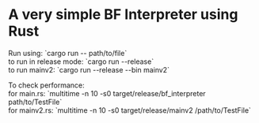 # A very simple BF Interpreter using Rust

<p>Run using: `cargo run -- path/to/file` <br>
to run in release mode: `cargo run --release` <br>
to run mainv2: `cargo run --release --bin mainv2` <br></p>

<p>To check performance:<br>
for main.rs: `multitime -n 10 -s0 target/release/bf_interpreter path/to/TestFile`<br>
for mainv2.rs: `multitime -n 10 -s0 target/release/mainv2 /path/to/TestFile`</p>
